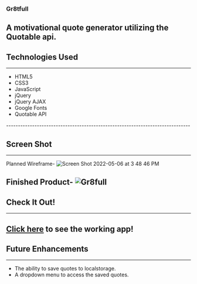 ### Gr8tfull
A motivational quote generator utilizing the Quotable api.
------------------------------------------------------------------------------

## Technologies Used
------------------------------------------------------------------------------
<ul>
    <li>HTML5</li>
    <li>CSS3</li>
    <li>JavaScript</li>
    <li>jQuery</li>
    <li>jQuery AJAX</li>
    <li>Google Fonts</li>
    <li>Quotable API</li>
    </ul>
------------------------------------------------------------------------------

## Screen Shot
------------------------------------------------------------------------------
Planned Wireframe-
![Screen Shot 2022-05-06 at 3 48 46 PM](https://user-images.githubusercontent.com/103696205/167208867-aea5bd32-7229-43e3-8b30-1348166bc495.png)

Finished Product-
<img src ="https://i.imgur.com/5v4uweW.png" alt="Gr8full">
------------------------------------------------------------------------------

## Check It Out!
------------------------------------------------------------------------------
<a href = (www.google.com)>Click here</a> to see the working app!
------------------------------------------------------------------------------

## Future Enhancements
------------------------------------------------------------------------------
<ul>
    <li>The ability to save quotes to localstorage.</li>
    <li>A dropdown menu to access the saved quotes.</li>
</ul>
